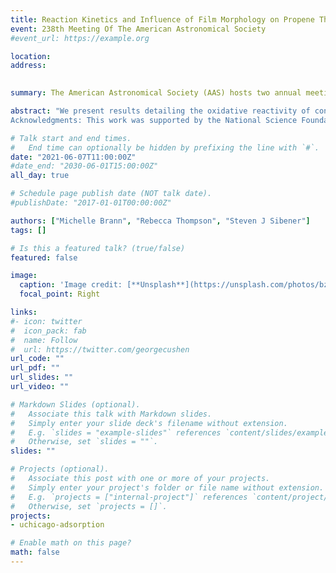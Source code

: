 ```yaml
---
title: Reaction Kinetics and Influence of Film Morphology on Propene Thin Film Oxidation (iPoster-Plus)
event: 238th Meeting Of The American Astronomical Society
#event_url: https://example.org

location: 
address:
 

summary: The American Astronomical Society (AAS) hosts two annual meetings. Due to COVID-19, the summer meeting was virtual. 

abstract: "We present results detailing the oxidative reactivity of condensed propene films with particular interest towards epoxidation product formation due to their trace presence in the interstellar medium. These studies were conducted in a state-of-the-art ultra-high vacuum gas-surface chamber equipped for operation involving cryogenic substrate temperatures. We exposed condensed propene films to a supersonic beam of O(3P) generated from a radio frequency plasma source, and monitored surface reactivity with RAIRS. Interestingly, we identified significant differences in propene film crystallinity as a result of substrate deposition temperature; lower deposition temperatures (< 44 K) yield a more amorphous film whereas higher temperatures (> 59 K) yield a more ordered, crystalline film. Very little oxidative reactivity was observed in the amorphous propene suggesting that the film structure has a substantial impact on observed reactivity by either impeding or allowing efficient O(3P) diffusion. Additionally, we note significant propene reactivity towards a variety of products including propylene oxide, as well as propanal and acetone and experimentally determined the activation energy barriers. We found that not only is oxygen addition to the terminal carbon the dominating pathway, but that the addition step itself is rate limiting. Overall, this work provides fundamental mechanistic insight into the diffusion and reactivity of ground state atomic oxygen in condensed films of small, unsaturated hydrocarbons. The results also emphasize limitations of condensed-phase astrophysical reactions that rely on reactant diffusion; film composition, morphology, and thickness can significantly limit reactivity despite low reaction barriers. 
Acknowledgments: This work was supported by the National Science Foundation Division of Chemistry, and the NSF-Materials Research Science and Engineering Center at The University of Chicago."

# Talk start and end times.
#   End time can optionally be hidden by prefixing the line with `#`.
date: "2021-06-07T11:00:00Z"
#date_end: "2030-06-01T15:00:00Z"
all_day: true

# Schedule page publish date (NOT talk date).
#publishDate: "2017-01-01T00:00:00Z"

authors: ["Michelle Brann", "Rebecca Thompson", "Steven J Sibener"]
tags: []

# Is this a featured talk? (true/false)
featured: false

image:
  caption: 'Image credit: [**Unsplash**](https://unsplash.com/photos/bzdhc5b3Bxs)'
  focal_point: Right

links:
#- icon: twitter
#  icon_pack: fab
#  name: Follow
#  url: https://twitter.com/georgecushen
url_code: ""
url_pdf: ""
url_slides: ""
url_video: ""

# Markdown Slides (optional).
#   Associate this talk with Markdown slides.
#   Simply enter your slide deck's filename without extension.
#   E.g. `slides = "example-slides"` references `content/slides/example-slides.md`.
#   Otherwise, set `slides = ""`.
slides: ""

# Projects (optional).
#   Associate this post with one or more of your projects.
#   Simply enter your project's folder or file name without extension.
#   E.g. `projects = ["internal-project"]` references `content/project/deep-learning/index.md`.
#   Otherwise, set `projects = []`.
projects:
- uchicago-adsorption

# Enable math on this page?
math: false
---
```



